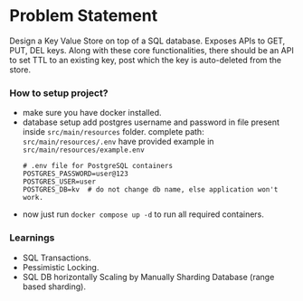 # Problem Statement
Design a Key Value Store on top of a SQL database. Exposes APIs to GET, PUT, DEL keys. Along with these core functionalities, there should be an API to set TTL to an existing key, post which the key is auto-deleted from the store.

### How to setup project?
- make sure you have docker installed.
- database setup
  add postgres username and password in file present inside `src/main/resources` folder.
  complete path: `src/main/resources/.env`
  have provided example in `src/main/resources/example.env`
  ```
  # .env file for PostgreSQL containers
  POSTGRES_PASSWORD=user@123
  POSTGRES_USER=user
  POSTGRES_DB=kv  # do not change db name, else application won't work.
  ```
- now just run `docker compose up -d` to run all required containers.
  

### Learnings
- SQL Transactions.
- Pessimistic Locking.
- SQL DB horizontally Scaling by Manually Sharding Database (range based sharding).
  
